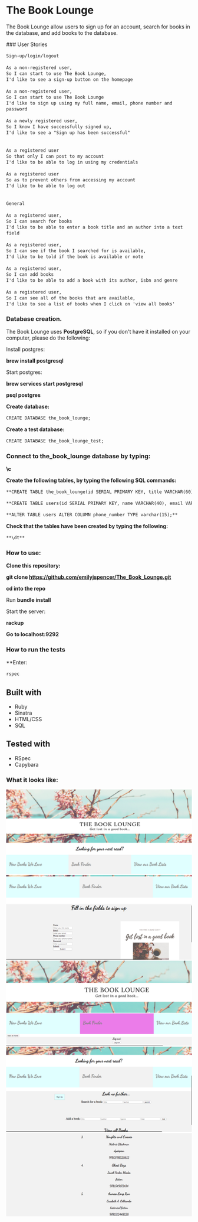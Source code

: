 # The Book Lounge


The Book Lounge allow users to sign up for an account, search for books in
the database, and add books to the database.



### User Stories

```
Sign-up/login/logout

As a non-registered user,
So I can start to use The Book Lounge,
I'd like to see a sign-up button on the homepage

As a non-registered user,
So I can start to use The Book Lounge
I'd like to sign up using my full name, email, phone number and password
 
As a newly registered user,
So I know I have successfully signed up,
I'd like to see a "Sign up has been successful"


As a registered user
So that only I can post to my account
I'd like to be able to log in using my credentials

As a registered user
So as to prevent others from accessing my account
I'd like to be able to log out


General

As a registered user,
So I can search for books
I'd like to be able to enter a book title and an author into a text field

As a registered user,
So I can see if the book I searched for is available,
I'd like to be told if the book is available or note

As a registered user,
So I can add books
I'd like to be able to add a book with its author, isbn and genre

As a registered user,
So I can see all of the books that are available,
I'd like to see a list of books when I click on 'view all books'
```


### Database creation.

The Book Lounge uses **PostgreSQL**, so if you don't have it installed on your computer, please do the following:

Install postgres:

**brew install postgresql**

Start postgres:

**brew services start postgresql**

**psql postgres**

**Create database:**

```html
CREATE DATABASE the_book_lounge;
```


**Create a test database:**

```html
CREATE DATABASE the_book_lounge_test;
```


### Connect to the_book_lounge database by typing:

**\c** 

**Create the following tables, by typing the following SQL commands:**

```html
**CREATE TABLE the_book_lounge(id SERIAL PRIMARY KEY, title VARCHAR(60), author VARCHAR(60), genre VARCHAR(60), isbn VARCHAR(60));**
```

```html
**CREATE TABLE users(id SERIAL PRIMARY KEY, name VARCHAR(40), email VARCHAR(60), password VARCHAR(20), phone_number VARCHAR(10));**
```

```html
**ALTER TABLE users ALTER COLUMN phone_number TYPE varchar(15);**
```

**Check that the tables have been created by typing the following:** 

```html
**\dt**
```


### How to use:

**Clone this repository:**

**git clone https://github.com/emilyjspencer/The_Book_Lounge.git**

**cd into the repo**

Run **bundle install**

Start the server:

**rackup**

**Go to localhost:9292**

### How to run the tests

**Enter:

```html
rspec
```

## Built with

* Ruby
* Sinatra
* HTML/CSS
* SQL 

## Tested with

* RSpec
* Capybara 

### What it looks like:

![home2](home2.png)
![home](signup.png)
![home](logout.png)
![home](viewbooks.png)
![home](booksadded.png)






